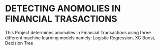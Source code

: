 # DETECTING ANOMOLIES IN FINANCIAL TRASACTIONS
This Project determines anomalies in Financial Transactions using three different machine learning models namely: Logistic Regression, XG Boost, Decision Tree

